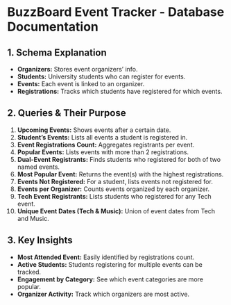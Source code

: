 # BuzzBoard Event Tracker - Database Documentation

## 1. Schema Explanation

- **Organizers:** Stores event organizers’ info.
- **Students:** University students who can register for events.
- **Events:** Each event is linked to an organizer.
- **Registrations:** Tracks which students have registered for which events.

## 2. Queries & Their Purpose

1. **Upcoming Events:** Shows events after a certain date.
2. **Student’s Events:** Lists all events a student is registered in.
3. **Event Registrations Count:** Aggregates registrants per event.
4. **Popular Events:** Lists events with more than 2 registrations.
5. **Dual-Event Registrants:** Finds students who registered for both of two named events.
6. **Most Popular Event:** Returns the event(s) with the highest registrations.
7. **Events Not Registered:** For a student, lists events not registered for.
8. **Events per Organizer:** Counts events organized by each organizer.
9. **Tech Event Registrants:** Lists students who registered for any Tech event.
10. **Unique Event Dates (Tech & Music):** Union of event dates from Tech and Music.

## 3. Key Insights

- **Most Attended Event:** Easily identified by registrations count.
- **Active Students:** Students registering for multiple events can be tracked.
- **Engagement by Category:** See which event categories are more popular.
- **Organizer Activity:** Track which organizers are most active.

